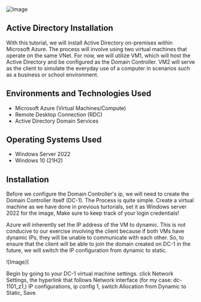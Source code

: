 ![Image](https://i.imgur.com/W141e1T.png)

## Active Directory Installation 

With this tutorial, we will install Active Directory on-premises within Microsoft Azure. The process will involve using two virtual machines that operate on the same VNet. For now, we will utilize VM1, which will host the Active Directory and be configured as the Domain Controller. VM2 will serve as the client to simulate the everyday use of a computer in scenarios such as a business or school environment.

## Environments and Technologies Used

- Microsoft Azure (Virtual Machines/Compute)
- Remote Desktop Connection (RDC)
- Active Directory Domain Services

## Operating Systems Used

- Windows Server 2022
- Windows 10 (21H2)

## Installation

Before we configure the Domain Controller's ip, we will need to create the Domain Controller itself (DC-1). The Process is quite simple. Create a virtual machine as we have done in previous turtorials, set it as Windows server 2022 for the image, Make sure to keep track of your login credentials!

Azure will inherently set the IP address of the VM to dynamic. This is not conducive to our exercise involving the client because if both VMs have dynamic IPs, they will be unable to communicate with each other. So, to ensure that the client will be able to join the domain created on DC-1 in the future, we will switch the IP configuration from dynamic to static.

![Image](

Begin by going to your DC-1 virtual machine settings. click Network Settings, the hyperlink that follows Network interface (for my case: dc-1101_z1,) IP configurations, ip config 1, switch Allocation from Dynamic to Static, Save.
